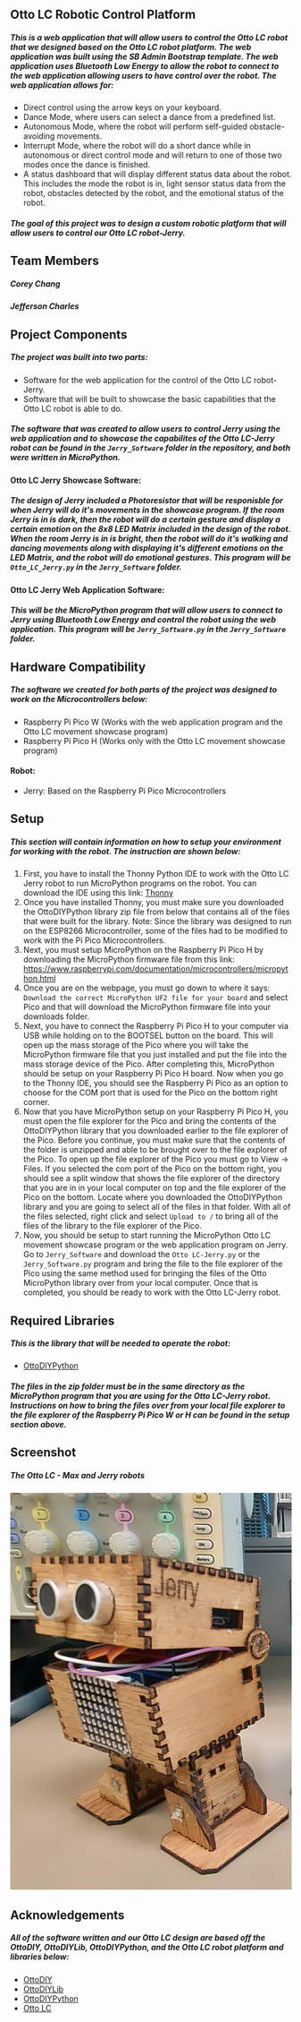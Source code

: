 ## Otto LC Robotic Control Platform

##### This is a web application that will allow users to control the Otto LC robot that we designed based on the Otto LC robot platform. The web application was built using the SB Admin Bootstrap template. The web application uses Bluetooth Low Energy to allow the robot to connect to the web application allowing users to have control over the robot. The web application allows for:

- Direct control using the arrow keys on your keyboard.
- Dance Mode, where users can select a dance from a predefined list.
- Autonomous Mode, where the robot will perform self-guided obstacle-avoiding movements.
- Interrupt Mode, where the robot will do a short dance while in autonomous or direct control mode and will return to one of those two modes once the dance is finished.
- A status dashboard that will display different status data about the robot. This includes the mode the robot is in, light sensor status data from the robot, obstacles detected by the robot, and the emotional status of the robot. 

##### The goal of this project was to design a custom robotic platform that will allow users to control our Otto LC robot-Jerry. 

## Team Members
##### Corey Chang
##### Jefferson Charles

## Project Components

##### The project was built into two parts:

- Software for the web application for the control of the Otto LC robot-Jerry.
- Software that will be built to showcase the basic capabilities that the Otto LC robot is able to do.

##### The software that was created to allow users to control Jerry using the web application and to showcase the capabilites of the Otto LC-Jerry robot can be found in the `Jerry_Software` folder in the repository, and both were written in MicroPython. 

#### Otto LC Jerry Showcase Software:

##### The design of Jerry included a Photoresistor that will be responisble for when Jerry will do it's movements in the showcase program. If the room Jerry is in is dark, then the robot will do a certain gesture and display a certain emotion on the 8x8 LED Matrix included in the design of the robot. When the room Jerry is in is bright, then the robot will do it's walking and dancing movements along with displaying it's different emotions on the LED Matrix, and the robot will do emotional gestures. This program will be `Otto_LC_Jerry.py` in the `Jerry_Software` folder.

#### Otto LC Jerry Web Application Software:

##### This will be the MicroPython program that will allow users to connect to Jerry using Bluetooth Low Energy and control the robot using the web application. This program will be `Jerry_Software.py` in the `Jerry_Software` folder.

## Hardware Compatibility

##### The software we created for both parts of the project was designed to work on the Microcontrollers below:
- Raspberry Pi Pico W (Works with the web application program and the Otto LC movement showcase program)
- Raspberry Pi Pico H (Works only with the Otto LC movement showcase program)

#### Robot:
- Jerry: Based on the Raspberry Pi Pico Microcontrollers 

## Setup

##### This section will contain information on how to setup your environment for working with the robot. The instruction are shown below:

1. First, you have to install the Thonny Python IDE to work with the Otto LC Jerry robot to run MicroPython programs on the robot. You can download the IDE using this link: [Thonny](https://thonny.org/)
2. Once you have installed Thonny, you must make sure you downloaded the OttoDIYPython library zip file from below that contains all of the files that were built for the library. Note: Since the library was designed to run on the ESP8266 Microcontroller, some of the files had to be modified to work with the Pi Pico Microcontrollers. 
3. Next, you must setup MicroPython on the Raspberry Pi Pico H by downloading the MicroPython firmware file from this link: https://www.raspberrypi.com/documentation/microcontrollers/micropython.html
4. Once you are on the webpage, you must go down to where it says: `Download the correct MicroPython UF2 file for your board` and select Pico and that will download the MicroPython firmware file into your downloads folder.
5. Next, you have to connect the Raspberry Pi Pico H to your computer via USB while holding on to the BOOTSEL button on the board. This will open up the mass storage of the Pico where you will take the MicroPython firmware file that you just installed and put the file into the mass storage device of the Pico. After completing this, MicroPython should be setup on your Raspberry Pi Pico H board. Now when you go to the Thonny IDE, you should see the Raspberry Pi Pico as an option to choose for the COM port that is used for the Pico on the bottom right corner.
6. Now that you have MicroPython setup on your Raspberry Pi Pico H, you must open the file explorer for the Pico and bring the contents of the OttoDIYPython library that you downloaded earlier to the file explorer of the Pico. Before you continue, you must make sure that the contents of the folder is unzipped and able to be brought over to the file explorer of the Pico. To open up the file explorer of the Pico you must go to View -> Files. If you selected the com port of the Pico on the bottom right, you should see a split window that shows the file explorer of the directory that you are in in your local computer on top and the file explorer of the Pico on the bottom. Locate where you downloaded the OttoDIYPython library and you are going to select all of the files in that folder. With all of the files selected, right click and select `Upload to /` to bring all of the files of the library to the file explorer of the Pico. 
7. Now, you should be setup to start running the MicroPython Otto LC movement showcase program or the web application program on Jerry. Go to `Jerry_Software` and download the `Otto LC-Jerry.py` or the `Jerry_Software.py` program and bring the file to the file explorer of the Pico using the same method used for bringing the files of the Otto MicroPython library over from your local computer. Once that is completed, you should be ready to work with the Otto LC-Jerry robot.    

## Required Libraries
##### This is the library that will be needed to operate the robot:

- [OttoDIYPython](https://github.com/Jeffersonszn43/Otto-LC-Project/releases/download/v1.0.0/OttoLCMicroPythonLibrary.zip)

##### The files in the zip folder must be in the same directory as the MicroPython program that you are using for the Otto LC-Jerry robot. Instructions on how to bring the files over from your local file explorer to the file explorer of the Raspberry Pi Pico W or H can be found in the setup section above.

## Screenshot

##### The Otto LC - Max and Jerry robots
![image](https://github.com/Jeffersonszn43/Otto-LC-Project/blob/main/assets/img/Otto%20LC-Jerry.jpg)

## Acknowledgements

##### All of the software written and our Otto LC design are based off the OttoDIY, OttoDIYLib, OttoDIYPython, and the Otto LC robot platform and libraries below:

- [OttoDIY](https://www.ottodiy.com/)
- [OttoDIYLib](https://github.com/OttoDIY/OttoDIYLib)
- [OttoDIYPython](https://github.com/OttoDIY/OttoDIYPython)
- [Otto LC](https://hackaday.io/project/26244-otto-lc)